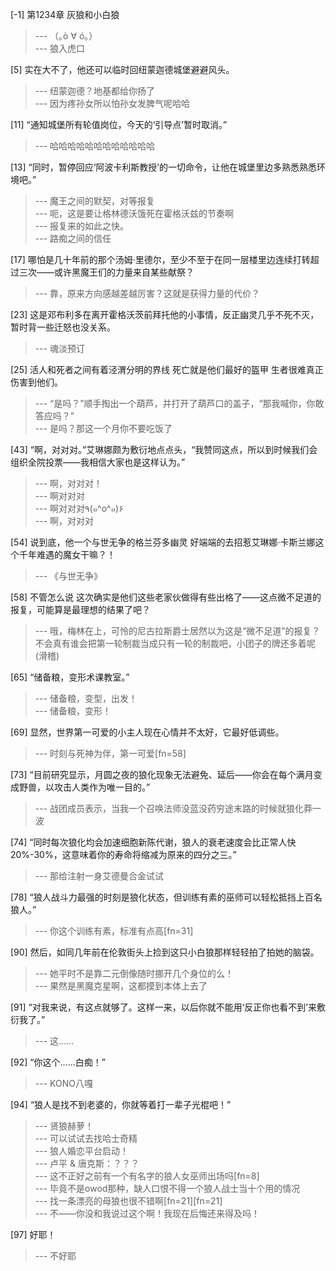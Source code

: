 
[-1] 第1234章 灰狼和小白狼
>--- （｡ò ∀ ó｡）<br>
>--- 狼入虎口<br>

[5] 实在大不了，他还可以临时回纽蒙迦德城堡避避风头。
>--- 纽蒙迦德？地基都给你扬了<br>
>--- 因为疼孙女所以怕孙女发脾气呢哈哈<br>

[11] “通知城堡所有轮值岗位，今天的‘引导点’暂时取消。”
>--- 哈哈哈哈哈哈哈哈哈哈哈哈<br>

[13] “同时，暂停回应‘阿波卡利斯教授’的一切命令，让他在城堡里边多熟悉熟悉环境吧。”
>--- 魔王之间的默契，对等报复<br>
>--- 呃，这是要让格林德沃饿死在霍格沃兹的节奏啊<br>
>--- 报复来的如此之快。<br>
>--- 路痴之间的信任<br>

[17] 哪怕是几十年前的那个汤姆·里德尔，至少不至于在同一层楼里边连续打转超过三次——或许黑魔王们的力量来自某些献祭？
>--- 靠，原来方向感越差越厉害？这就是获得力量的代价？<br>

[23] 这是邓布利多在离开霍格沃茨前拜托他的小事情，反正幽灵几乎不死不灭，暂时背一些迁怒也没关系。
>--- 魂淡预订<br>

[25] 活人和死者之间有着泾渭分明的界线 死亡就是他们最好的盔甲 生者很难真正伤害到他们。
>--- “是吗？”顺手掏出一个葫芦，并打开了葫芦口的盖子，“那我喊你，你敢答应吗？”<br>
>--- 是吗？那这一个月你不要吃饭了<br>

[43] “啊，对对对。”艾琳娜颇为敷衍地点点头，“我赞同这点，所以到时候我们会组织全院投票——我相信大家也是这样认为。”
>--- 啊，对对对！<br>
>--- 啊对对对<br>
>--- 啊对对对٩(๑^o^๑)۶<br>
>--- 啊，对对对<br>

[54] 说到底，他一个与世无争的格兰芬多幽灵 好端端的去招惹艾琳娜·卡斯兰娜这个千年难遇的魔女干嘛？！
>--- 《与世无争》<br>

[58] 不管怎么说 这次确实是他们这些老家伙做得有些出格了——这点微不足道的报复，可能算是最理想的结果了吧？
>--- 哦，梅林在上，可怜的尼古拉斯爵士居然以为这是“微不足道”的报复？不会真有谁会把第一轮制裁当成只有一轮的制裁吧，小团子的牌还多着呢(滑稽)<br>

[65] “储备粮，变形术课教室。”
>--- 储备粮，变型，出发！<br>
>--- 储备粮，变形！<br>

[69] 显然，世界第一可爱的小主人现在心情并不太好，它最好低调些。
>--- 时刻与死神为伴，第一可爱[fn=58]<br>

[73] “目前研究显示，月圆之夜的狼化现象无法避免、延后——你会在每个满月变成野兽，以攻击人类作为唯一目的。”
>--- 战团成员表示，当我一个召唤法师没蓝没药穷途末路的时候就狼化莽一波<br>

[74] “同时每次狼化均会加速细胞新陈代谢，狼人的衰老速度会比正常人快20%-30%，这意味着你的寿命将缩减为原来的四分之三。”
>--- 那给注射一身艾德曼合金试试<br>

[78] “狼人战斗力最强的时刻是狼化状态，但训练有素的巫师可以轻松抵挡上百名狼人。”
>--- 你这个训练有素，标准有点高[fn=31]<br>

[90] 然后，如同几年前在伦敦街头上捡到这只小白狼那样轻轻拍了拍她的脑袋。
>--- 她平时不是靠二元倒像随时挪开几个身位的么！<br>
>--- 果然是黑魔克星啊，这都摸到本体上去了<br>

[91] “对我来说，有这点就够了。这样一来，以后你就不能用‘反正你也看不到’来敷衍我了。”
>--- 这……<br>

[92] “你这个……白痴！”
>--- KONO八嘎<br>

[94] “狼人是找不到老婆的，你就等着打一辈子光棍吧！”
>--- 贤狼赫萝！<br>
>--- 可以试试去找哈士奇精<br>
>--- 狼人婚恋平台启动！<br>
>--- 卢平 & 唐克斯：？？？<br>
>--- 这不正好之前有一个有名字的狼人女巫师出场吗[fn=8]<br>
>--- 毕竟不是owod那种，缺人口恨不得一个狼人战士当十个用的情况<br>
>--- 找一条漂亮的母狼也很不错啊[fn=21][fn=21]<br>
>--- 不——你没和我说过这个啊！我现在后悔还来得及吗！<br>

[97] 好耶！
>--- 不好耶<br>
